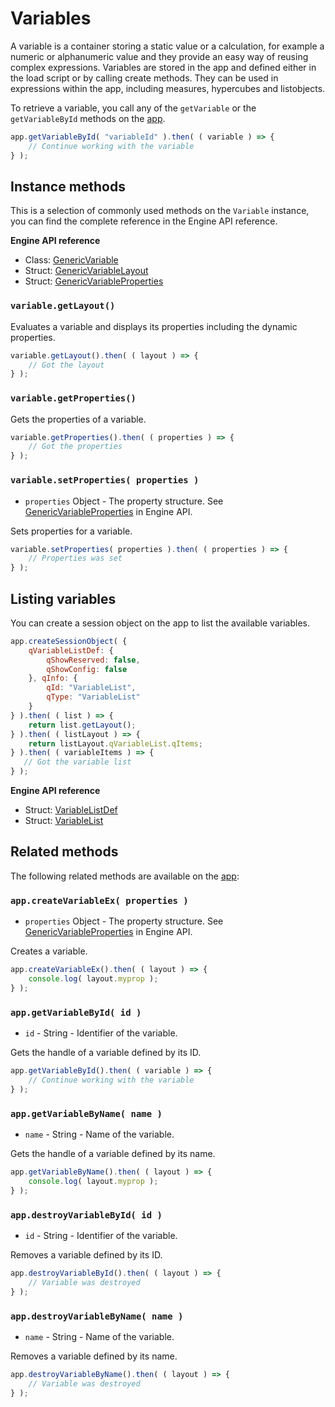 # Variables

A variable is a container storing a static value or a calculation, for example a numeric or alphanumeric value and they provide an easy way of reusing complex expressions. Variables are stored in the app and defined either in the load script or by calling create methods. They can be used in expressions within the app, including measures, hypercubes and listobjects.

To retrieve a variable, you call any of the `getVariable` or the `getVariableById` methods on the [app](apps.md).

```javascript
app.getVariableById( "variableId" ).then( ( variable ) => {
    // Continue working with the variable
} );
```


## Instance methods

This is a selection of commonly used methods on the `Variable` instance, you can find the complete reference in the Engine API reference.

**Engine API reference**
- Class: [GenericVariable](https://help.qlik.com/en-US/sense-developer/Subsystems/EngineAPI/Content/Classes/GenericVariableClass/GenericVariable-class.htm)
- Struct: [GenericVariableLayout](https://help.qlik.com/en-US/sense-developer/Subsystems/EngineAPI/Content/Structs/GenericVariableLayout.htm)
- Struct: [GenericVariableProperties](https://help.qlik.com/en-US/sense-developer/Subsystems/EngineAPI/Content/Structs/GenericVariableProperties.htm)


### `variable.getLayout()`

Evaluates a variable and displays its properties including the dynamic properties.

```javascript
variable.getLayout().then( ( layout ) => {
    // Got the layout
} );
```


### `variable.getProperties()`

Gets the properties of a variable.

```javascript
variable.getProperties().then( ( properties ) => {
    // Got the properties
} );
```


### `variable.setProperties( properties )`

- `properties` Object - The property structure. See [GenericVariableProperties](https://help.qlik.com/en-US/sense-developer/Subsystems/EngineAPI/Content/Classes/GenericVariableClass/GenericVariable-class-SetProperties-method.htm#GenericVariableProperties) in Engine API.

Sets properties for a variable.

```javascript
variable.setProperties( properties ).then( ( properties ) => {
    // Properties was set
} );
```

## Listing variables

You can create a session object on the app to list the available variables.

```javascript
app.createSessionObject( {
    qVariableListDef: {
        qShowReserved: false,
        qShowConfig: false
    }, qInfo: {
        qId: "VariableList",
        qType: "VariableList"
    }
} ).then( ( list ) => {
    return list.getLayout();
} ).then( ( listLayout ) => {
    return listLayout.qVariableList.qItems;
} ).then( ( variableItems ) => {
   // Got the variable list
} );
```

**Engine API reference**
- Struct: [VariableListDef](https://help.qlik.com/en-US/sense-developer/Subsystems/EngineAPI/Content/Structs/VariableListDef.htm)
- Struct: [VariableList](https://help.qlik.com/en-US/sense-developer/Subsystems/EngineAPI/Content/Structs/VariableList.htm)


## Related methods

The following related methods are available on the [app](apps.md):

### `app.createVariableEx( properties )`

- `properties` Object - The property structure. See [GenericVariableProperties](https://help.qlik.com/en-US/sense-developer/Subsystems/EngineAPI/Content/Classes/AppClass/App-class-CreateVariableEx-method.htm#GenericVariableProperties) in Engine API.

Creates a variable.

```javascript
app.createVariableEx().then( ( layout ) => {
    console.log( layout.myprop );
} );
```


### `app.getVariableById( id )`

- `id` - String - Identifier of the variable.

Gets the handle of a variable defined by its ID.

```javascript
app.getVariableById().then( ( variable ) => {
    // Continue working with the variable
} );
```

### `app.getVariableByName( name )`

- `name` - String - Name of the variable.

Gets the handle of a variable defined by its name.

```javascript
app.getVariableByName().then( ( layout ) => {
    console.log( layout.myprop );
} );
```

### `app.destroyVariableById( id )`

- `id` - String - Identifier of the variable.

Removes a variable defined by its ID.

```javascript
app.destroyVariableById().then( ( layout ) => {
    // Variable was destroyed
} );
```

### `app.destroyVariableByName( name )`

- `name` - String - Name of the variable.

Removes a variable defined by its name.

```javascript
app.destroyVariableByName().then( ( layout ) => {
    // Variable was destroyed
} );
```
